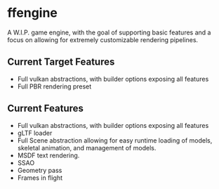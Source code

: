 # ffengine
A W.I.P. game engine, with the goal of supporting basic features and a focus on allowing for extremely customizable rendering pipelines.


## Current Target Features
- Full vulkan abstractions, with builder options exposing all features
- Full PBR rendering preset
## Current Features
- Full vulkan abstractions, with builder options exposing all features
- gLTF loader
- Full Scene abstraction allowing for easy runtime loading of models, skeletal animation, and management of models.
- MSDF text rendering.
- SSAO
- Geometry pass
- Frames in flight
